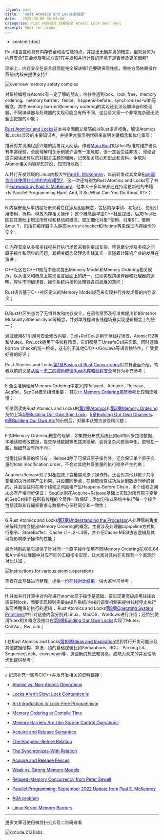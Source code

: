 ```yaml
---
layout: post
title:  "Rust Atomics and Locks读后感"
date:   2023-03-06 06:06:06
categories: Rust 内存安全 线程安全 Atomic Lock Send Sync
excerpt: Rust for Linux
---
```


* content
{:toc}

Rust语言宣称具有内存安全和高性能特点，并提出无惧并发的概念，但究竟何为内存安全?它会涉及哪些方面?在并发和并行计算的环境下是否涉及更多因素?

理论上，内存安全在语言层面能完全解决嘛?还要确保高性能，哪些方面依赖操作系统/内核来提供支持?

![overview memory safety complex](/imgs/nasa.image.for.memory.safety.png "overview memory safety complex")

对系统编程或Atomic有一定了解的朋友，往往会遇到lock、lock_free、memory ordering、memory barrier、fence、happens-before、synchronizes-with等概念，其中memory barrier和memory ordering的实现还会涉及编译器和处理器，不同编译器与处理器的实现可能会有所不同，这会给大家一个非常庞杂而无法全面把握的印象；

[<font color="blue">Rust Atomics and Locks</font>](https://marabos.nl/atomics/)这本书全面而又精简的以Rust语言视角，解读Atomics和Locks涉及的主要知识点，并提供大量示例代码来说明关键概念和优化事项；

推荐对并发编程感兴趣的朋友深入阅读，作者[<font color="blue">Mara Bos</font>](https://github.com/m-ou-se)作为Rust标准库维护者具有丰富经验，全面理解相关示例或许会有一定难度，但一定会受益非浅；
现结合这次阅读还有以前对相关主题的理解，记录相关核心知识点和资料，争取对Atomic相关内容能知其然，知其所以然：

A.并行开发领域的Linux内核大牛[<font color="blue">Paul E. McKenney</font>](https://paulmck.livejournal.com/)，以前转发过其文章[<font color="blue">Rust语言应该使用什么样的内存模型?</font>](https://mp.weixin.qq.com/s?__biz=MzIxMTM0MjM4Mg==&mid=2247483875&idx=1&sn=74af1e8851eea45f9cf2b7e959dd7ff1)，这一次还特别为Rust Atomics and Locks写了书评[<font color="blue">Foreword by Paul E. McKenney</font>](https://marabos.nl/atomics/foreword.html)，他本人十多年来都还在持续更新他的书籍<Is Parallel Programming Hard, And, If So,What Can You Do About It?>；

---
B.内存安全从单线程场景来看往往涉及[<font color="blue">RAII</font>](https://en.cppreference.com/w/cpp/language/raii)概念，包括内存申请、初始化、使用引用借用、析构、释放内存相关操作；
这个概念最早由C++社区提出，后来Rust社区在其基础上增加所有权和移动的概念，更加细化对象T使用、引用&T、借用&mut T，包括在编译器引入静态borrow checker和lifetime等来保证内存操作的安全；

---
C.内存安全从多核多线程并行执行场景来看则更加复杂，毕竟至少涉及多核之间原子操作和同步的问题，其相关概念及理念实践其实一直随着计算机产业的发展在演进；

C++社区在C++11规范中首次提出Memory Model和Memory Ordering相关规范，以从语义和概念上实现语言层面上的统一，进而实现跨编译器和处理器的透明，容许不同编译器、操作系统内核和处理器各自发展的空间；

Rust语言基于C++社区定义的Memory Model规范来实现并行并发场景的内存安全；

---
D.Rust社区生态为了无惧并发和内存安全，在语言层面及标准库提出新的Interior Mutability和Send+Sync等概念，并对单线程和多线程场景实现逻辑概念上的统一；

通过使用&T引用可安全修改内容，Cell+RefCell适用于单线程场景，AtomicI32等和Mutex、RwLock适用于多线程场景，它们都基于UnsafeCell来实现，同时遵循borrow check的统一检查，这有别于其他C/C++/Go/Java等语言独特性，广受爱好者的好评；

Rust Atomics and Locks[<font color="blue">第1章Basics of Rust Concurrency</font>](https://marabos.nl/atomics/basics.html)对其有全面介绍，笔者以前的文章[<font color="blue">从独一无二的视角解读Rust内存和线程安全</font>](http://mp.weixin.qq.com/s?__biz=MzIxMTM0MjM4Mg==&mid=2247483902&idx=1&sn=6533c2959e315d184ba48914576ac4b2)可作为补充参考；

---
E.全面准确理解Memory Ordering中定义的Relaxed、Acquire、Release、AcqRel、SeqCst概念相当重要；
其[<font color="blue">C++ Memory Ordering规范参考</font>](https://en.cppreference.com/w/cpp/atomic/memory_order)比较晦涩难懂；

相信阅读完Rust Atomics and Locks的[<font color="blue">第2章Atomics</font>](https://marabos.nl/atomics/atomics.html)和[<font color="blue">第3章Memory Ordering</font>](https://marabos.nl/atomics/memory-ordering.html)及加上第[<font color="blue">4章Building Our Own Spin Lock</font>](https://marabos.nl/atomics/building-spinlock.html)、[<font color="blue">5章Building Our Own Channels</font>](https://marabos.nl/atomics/building-channels.html)、[<font color="blue">6章Building Our Own Arc</font>](https://marabos.nl/atomics/building-arc.html)的示例后，对基本认知应该没啥问题；

---
F.对Memory Ordering概念的理解，如果按分布式系统比如git中同步拉取数据，本地读取修改数据，提交存储数据等思路来理解，会将复杂问题简单化，更轻松一些，但细节会有所不同；

觉得比较重要的细节有：
Relaxed除了可保证原子操作外，还会保证单个原子变量的total modification order，不会对其他共享变量的执行顺序产生约束；

Acquire+Release除了对相应原子变量实现原子操作外，还会对其他非原子共享变量的执行顺序产生约束，并设置同步点，在读取检查成功后达到数据同步的目的，并且往往只在两个线程之间直接产生Happens-Before Chain，多个线程之间未必有严格同步保证；
SeqCst则在Acquire+Release基础上实现对所有原子变量的SeqCst操作在所有线程的全局性一致保证；类似分布式系统中执行每一个操作包括读取和存储都要求与数据中心保持同步和一致性；

---
G.Rust Atomics and Locks[<font color="blue">第7章Understanding the Processor</font>](https://marabos.nl/atomics/hardware.html)从处理器的角度来解释为啥会提出Memory Ordering的概念，主要涉及处理器以pipeline方式执行指令、StoreBuffer、Cache L1+L2+L3等，并介绍Cache MESI协议逻辑及其可能影响原子操作的性能；

最为特别的是它提供了针对同一个原子操作使用不同Memory Ordering在X86_64和Arm64处理器中对应不同的汇编指令实现，让大家对其内在实现有一个直观的对比认知；

![instructions.for.various.atomic.operations](/imgs/instructions.for.various.atomic.operations.png "instructions overview for atomic operations")


笔者在此基础进行整理，提供一份[<font color="blue">在线对比结果</font>](https://godbolt.org/z/fvnos15sz)，供大家学习参考；

---
H.并发并行计算中对内存进行atomic原子操作是基础，要实现更高级应用往往会需要锁lock，而要实现锁则需要由操作系统/内核的调度机制来提供线程停止执行和可唤醒重新执行的逻辑；
Rust Atomics and Locks[<font color="blue">第8章Operating System Primitives</font>](https://marabos.nl/atomics/os-primitives.html)中针对这些内容分别对Linux、MacOS、Windows进行介绍；还特别使用futex相关概念及接口在[<font color="blue">第9章Building Our Own Locks</font>](https://marabos.nl/atomics/building-locks.html)实现了Mutex、ConVar、RwLock；

---
I.在Rust Atomics and Locks[<font color="blue">第10章Ideas and Inspiration</font>](https://marabos.nl/atomics/inspiration.html)提到并行开发可能涉及其他数据结构、算法、锁的基础逻辑比如Semaphore、RCU、Parking lot、SequenceLock、crossbeam等，这些新的想法和灵感，或能为未来的并发性能优化提供参考；

---
J.记录补充一些与C/C++并发开发相关的资料链接；
* [<font color="blue">Atomic vs. Non-Atomic Operations</font>](https://preshing.com/20130618/atomic-vs-non-atomic-operations/)

* [<font color="blue">Locks Aren't Slow; Lock Contention Is</font>](https://preshing.com/20111118/locks-arent-slow-lock-contention-is/)

* [An Introduction to Lock-Free Programming</font>](https://preshing.com/20120612/an-introduction-to-lock-free-programming/)

* [<font color="blue">Memory Ordering at Compile Time</font>](https://preshing.com/20120625/memory-ordering-at-compile-time/)

* [<font color="blue">Memory Barriers Are Like Source Control Operations</font>](https://preshing.com/20120710/memory-barriers-are-like-source-control-operations/)

* [<font color="blue">Acquire and Release Semantics</font>](https://preshing.com/20120913/acquire-and-release-semantics/)

* [<font color="blue">The Happens-Before Relation</font>](https://preshing.com/20130702/the-happens-before-relation/)

* [<font color="blue">The Synchronizes-With Relation</font>](https://preshing.com/20130823/the-synchronizes-with-relation/)

* [<font color="blue">Acquire and Release Fences</font>](https://preshing.com/20130922/acquire-and-release-fences/)

* [<font color="blue">Weak vs. Strong Memory Models</font>](https://preshing.com/20120930/weak-vs-strong-memory-models/)

* [<font color="blue">Relaxed-Memory Concurrency from Peter Sewell</font>](https://www.cl.cam.ac.uk/~pes20/weakmemory/)

* [<font color="blue">Parallel Programming: September 2022 Update from Paul E. McKenney</font>](https://arxiv.org/abs/1701.00854)

* [<font color="blue">ABA problem</font>](https://en.wikipedia.org/wiki/ABA_problem)

* [<font color="blue">Linux Kernel Memory Barriers</font>](https://www.kernel.org/doc/Documentation/memory-barriers.txt)

---
更多文章可使用微信扫公众号二维码查看

![qrcode.2121labs.](/imgs/qrcode_for_gh_07bc06f8b91d_430.jpg "qrcode.2121labs")

